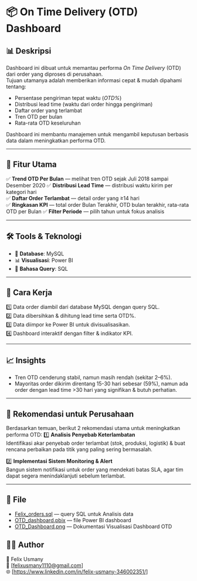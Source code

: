 # 📦 On Time Delivery (OTD) Dashboard

## 📊 Deskripsi
Dashboard ini dibuat untuk memantau performa *On Time Delivery* (OTD) dari order yang diproses di perusahaan.  
Tujuan utamanya adalah memberikan informasi cepat & mudah dipahami tentang:
- Persentase pengiriman tepat waktu (*OTD%*)
- Distribusi lead time (waktu dari order hingga pengiriman)
- Daftar order yang terlambat
- Tren OTD per bulan
- Rata-rata OTD keseluruhan

Dashboard ini membantu manajemen untuk mengambil keputusan berbasis data dalam meningkatkan performa OTD.

---
## 📄 Fitur Utama
✅ **Trend OTD Per Bulan** — melihat tren OTD sejak Juli 2018 sampai Desember 2020
✅ **Distribusi Lead Time** — distribusi waktu kirim per kategori hari  
✅ **Daftar Order Terlambat** — detail order yang ≥14 hari  
✅ **Ringkasan KPI** — total order Bulan Terakhir, OTD bulan terakhir, rata-rata OTD per Bulan 
✅ **Filter Periode** — pilih tahun untuk fokus analisis  

---
## 🛠️ Tools & Teknologi
- 📂 **Database**: MySQL
- 📊 **Visualisasi**: Power BI
- 🔎 **Bahasa Query**: SQL

---
## 🚀 Cara Kerja
1️⃣ Data order diambil dari database MySQL dengan query SQL.  
2️⃣ Data dibersihkan & dihitung lead time serta OTD%.  
3️⃣ Data diimpor ke Power BI untuk divisualisasikan.  
4️⃣ Dashboard interaktif dengan filter & indikator KPI.

---
## 📈 Insights
- Tren OTD cenderung stabil, namun masih rendah (sekitar 2–6%).
- Mayoritas order dikirim direntang 15-30 hari sebesar (59%), namun ada order dengan lead time >30 hari yang signifikan & butuh perhatian.

---
## 🎯 Rekomendasi untuk Perusahaan
Berdasarkan temuan, berikut 2 rekomendasi utama untuk meningkatkan performa OTD:
1️⃣ **Analisis Penyebab Keterlambatan**  
Identifikasi akar penyebab order terlambat (stok, produksi, logistik) & buat rencana perbaikan pada titik yang paling sering bermasalah.

2️⃣ **Implementasi Sistem Monitoring & Alert**  
Bangun sistem notifikasi untuk order yang mendekati batas SLA, agar tim dapat segera menindaklanjuti sebelum terlambat.

---
## 📂 File
- [Felix_orders.sql](Felix_orders.sql) — query SQL untuk Analisis data
- [OTD_dashboard.pbix](OTD_dashboard.pbix) — file Power BI dashboard
- [OTD_Dashboard.png](OTD_Dashboard.png) — Dokumentasi Visualisasi Dashboard OTD

## 👨‍💻 Author
📝 Felix Usmany  
📧 [felixusmany1110@gmail.com]  
🌐 [https://www.linkedin.com/in/felix-usmany-346002351/]


